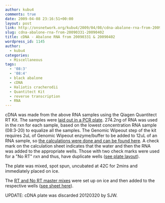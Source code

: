 ```yaml
---
author: kubu4
comments: true
date: 2009-04-08 23:16:51+00:00
layout: post
link: http://onsnetwork.org/kubu4/2009/04/08/cdna-abalone-rna-from-20090331-20090402/
slug: cdna-abalone-rna-from-20090331-20090402
title: cDNA - Abalone RNA from 20090331 & 20090402
wordpress_id: 1145
author:
  - kubu4
categories:
  - Miscellaneous
tags:
  - '08:3'
  - '08:4'
  - black abalone
  - cDNA
  - Haliotis cracherodii
  - Quantitect Kit
  - reverse transcription
  - RNA
---
```


cDNA was made from the above RNA samples using the Qiagen Quantitect RT Kit. The samples were [laid out in a PCR plate](http://eagle.fish.washington.edu/Arabidopsis/Notebook%20Workup%20Files/20090408-01.jpg). 274.2ng of RNA was used in the rxn for each sample, based on the lowest concentration RNA sample (08:3-20) to equalize all the samples. The Genomic Wipeout step of the kit requires 2uL of Genomic Wipeout enzyme/buffer to be added to 12uL of an RNA sample, so [the calculations were done and can be found here](http://eagle.fish.washington.edu/Arabidopsis/Notebook%20Workup%20Files/20090408-02.jpg). A check mark on the calculation sheet indicates that the water and then the RNA was added to the appropriate wells. Those with two check marks were used for a "No RT" rxn and thus, have duplicate wells ([see plate layout](http://eagle.fish.washington.edu/Arabidopsis/Notebook%20Workup%20Files/20090408-01.jpg)).

The plate was mixed, spot spun, uncubated at 42C for 2mins and immediately placed on ice.

The [RT and No RT master mixes](http://eagle.fish.washington.edu/Arabidopsis/Notebook%20Workup%20Files/20090408-04.jpg) were set up on ice and then added to the respective wells ([see sheet here](http://eagle.fish.washington.edu/Arabidopsis/Notebook%20Workup%20Files/20090408-03.jpg)).

UPDATE: cDNA plate was discarded 20120320 by SJW.
